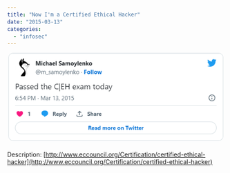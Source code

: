 ```yaml
---
title: "Now I'm a Certified Ethical Hacker"
date: "2015-03-13"
categories:
  - "infosec"
---
```


![img.png](img.png)

Description:
[http://www.eccouncil.org/Certification/certified-ethical-hacker](http://www.eccouncil.org/Certification/certified-ethical-hacker)
